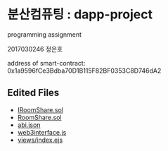 # 분산컴퓨팅 : dapp-project

programming assignment

2017030246 정은호

address of smart-contract: 0x1a9596fCe3Bdba70D1B115F82BF0353C8D746dA2

## Edited Files

- [IRoomShare.sol](./IRoomShare.sol)
- [RoomShare.sol](./ROomShare.sol)
- [abi.json](./public/abi.json)
- [web3interface.js](./public/js/web3interface.js)
- [views/index.ejs](./views/index.ejs)
